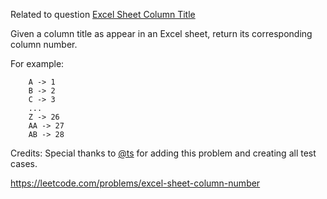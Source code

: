 Related to question [Excel Sheet Column Title](https://leetcode.com/problems/excel-sheet-column-title/)

Given a column title as appear in an Excel sheet, return its corresponding column number.

For example:
```
    A -> 1
    B -> 2
    C -> 3
    ...
    Z -> 26
    AA -> 27
    AB -> 28 
```
Credits:
Special thanks to [@ts](https://leetcode.com/discuss/user/ts) for adding this problem and creating all test cases.

https://leetcode.com/problems/excel-sheet-column-number